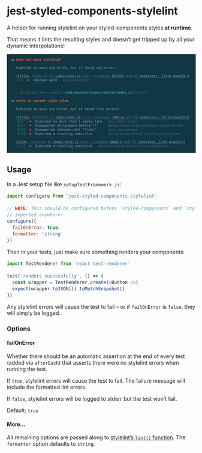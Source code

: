 # jest-styled-components-stylelint

A helper for running stylelint on your styled-components styles **at runtime**.

That means it lints the resulting styles and doesn’t get tripped up by all your
dynamic interpolations!

![Screenshot](./screenshot.png)

## Usage

In a Jest setup file like `setupTestFramework.js`:

```js
import configure from 'jest-styled-components-stylelint'

// NOTE: This should be configured before `styled-components` and `stylis` are
// imported anywhere!
configure({
  failOnError: true,
  formatter: 'string'
})
```

Then in your tests, just make sure something renders your components:

```js
import TestRenderer from 'react-test-renderer'

test('renders successfully', () => {
  const wrapper = TestRenderer.create(<Button />)
  expect(wrapper.toJSON()).toMatchSnapshot()
})
```

Any stylelint errors will cause the test to fail – or if `failOnError` is
`false`, they will simply be logged.

### Options

#### failOnError

Whether there should be an automatic assertion at the end of every test (added
via `afterEach`) that asserts there were no stylelint errors when running the
test.

If `true`, stylelint errors will cause the test to fail. The failure message
will include the formatted lint errors.

If `false`, stylelint errors will be logged to stderr but the test won’t fail.

Default: `true`

#### More…

All remaining options are passed along to [stylelint’s `lint()` function][lint].
The `formatter` option defaults to `string`.

[lint]: https://github.com/stylelint/stylelint/blob/master/docs/user-guide/node-api.md#options
